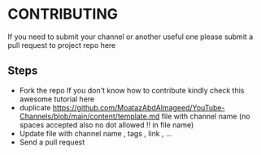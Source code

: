 # CONTRIBUTING

If you need to submit your channel or another useful one please submit a pull request to project repo here

## Steps

- Fork the repo If you don't know how to contribute kindly check this awesome tutorial here
- duplicate https://github.com/MoatazAbdAlmageed/YouTube-Channels/blob/main/content/template.md file with channel name (no spaces accepted also no dot allowed !! in file name)
- Update file with channel name , tags , link , ...
- Send a pull request
